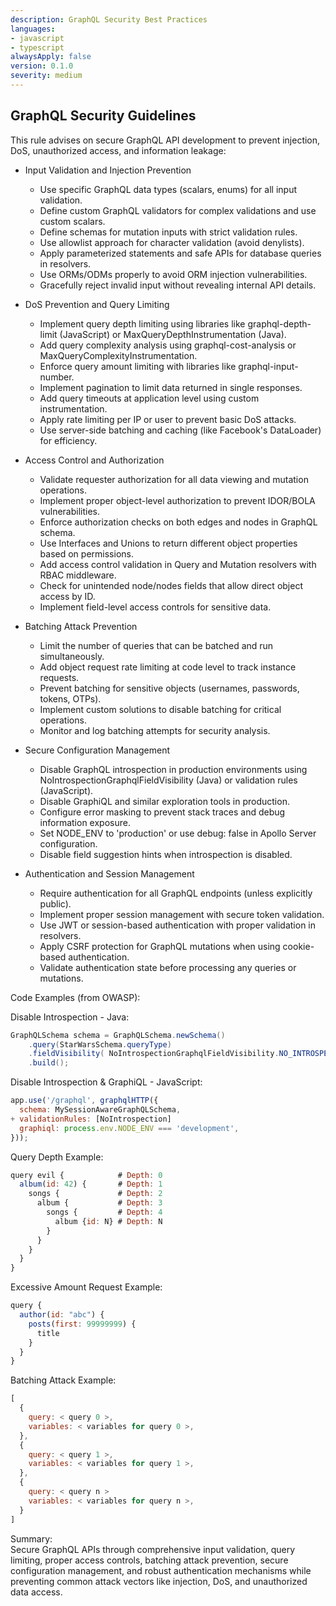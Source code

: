 ```yaml
---
description: GraphQL Security Best Practices
languages:
- javascript
- typescript
alwaysApply: false
version: 0.1.0
severity: medium
---
```


## GraphQL Security Guidelines

This rule advises on secure GraphQL API development to prevent injection, DoS, unauthorized access, and information leakage:

- Input Validation and Injection Prevention
  - Use specific GraphQL data types (scalars, enums) for all input validation.
  - Define custom GraphQL validators for complex validations and use custom scalars.
  - Define schemas for mutation inputs with strict validation rules.
  - Use allowlist approach for character validation (avoid denylists).
  - Apply parameterized statements and safe APIs for database queries in resolvers.
  - Use ORMs/ODMs properly to avoid ORM injection vulnerabilities.
  - Gracefully reject invalid input without revealing internal API details.

- DoS Prevention and Query Limiting
  - Implement query depth limiting using libraries like graphql-depth-limit (JavaScript) or MaxQueryDepthInstrumentation (Java).
  - Add query complexity analysis using graphql-cost-analysis or MaxQueryComplexityInstrumentation.
  - Enforce query amount limiting with libraries like graphql-input-number.
  - Implement pagination to limit data returned in single responses.
  - Add query timeouts at application level using custom instrumentation.
  - Apply rate limiting per IP or user to prevent basic DoS attacks.
  - Use server-side batching and caching (like Facebook's DataLoader) for efficiency.

- Access Control and Authorization
  - Validate requester authorization for all data viewing and mutation operations.
  - Implement proper object-level authorization to prevent IDOR/BOLA vulnerabilities.
  - Enforce authorization checks on both edges and nodes in GraphQL schema.
  - Use Interfaces and Unions to return different object properties based on permissions.
  - Add access control validation in Query and Mutation resolvers with RBAC middleware.
  - Check for unintended node/nodes fields that allow direct object access by ID.
  - Implement field-level access controls for sensitive data.

- Batching Attack Prevention
  - Limit the number of queries that can be batched and run simultaneously.
  - Add object request rate limiting at code level to track instance requests.
  - Prevent batching for sensitive objects (usernames, passwords, tokens, OTPs).
  - Implement custom solutions to disable batching for critical operations.
  - Monitor and log batching attempts for security analysis.

- Secure Configuration Management
  - Disable GraphQL introspection in production environments using NoIntrospectionGraphqlFieldVisibility (Java) or validation rules (JavaScript).
  - Disable GraphiQL and similar exploration tools in production.
  - Configure error masking to prevent stack traces and debug information exposure.
  - Set NODE_ENV to 'production' or use debug: false in Apollo Server configuration.
  - Disable field suggestion hints when introspection is disabled.

- Authentication and Session Management
  - Require authentication for all GraphQL endpoints (unless explicitly public).
  - Implement proper session management with secure token validation.
  - Use JWT or session-based authentication with proper validation in resolvers.
  - Apply CSRF protection for GraphQL mutations when using cookie-based authentication.
  - Validate authentication state before processing any queries or mutations.

Code Examples (from OWASP):

Disable Introspection - Java:
```java
GraphQLSchema schema = GraphQLSchema.newSchema()
    .query(StarWarsSchema.queryType)
    .fieldVisibility( NoIntrospectionGraphqlFieldVisibility.NO_INTROSPECTION_FIELD_VISIBILITY )
    .build();
```

Disable Introspection & GraphiQL - JavaScript:
```javascript
app.use('/graphql', graphqlHTTP({
  schema: MySessionAwareGraphQLSchema,
+ validationRules: [NoIntrospection]
  graphiql: process.env.NODE_ENV === 'development',
}));
```

Query Depth Example:
```javascript
query evil {            # Depth: 0
  album(id: 42) {       # Depth: 1
    songs {             # Depth: 2
      album {           # Depth: 3
        songs {         # Depth: 4
          album {id: N} # Depth: N
        }
      }
    }
  }
}
```

Excessive Amount Request Example:
```javascript
query {
  author(id: "abc") {
    posts(first: 99999999) {
      title
    }
  }
}
```

Batching Attack Example:
```javascript
[
  {
    query: < query 0 >,
    variables: < variables for query 0 >,
  },
  {
    query: < query 1 >,
    variables: < variables for query 1 >,
  },
  {
    query: < query n >
    variables: < variables for query n >,
  }
]
```

Summary:  
Secure GraphQL APIs through comprehensive input validation, query limiting, proper access controls, batching attack prevention, secure configuration management, and robust authentication mechanisms while preventing common attack vectors like injection, DoS, and unauthorized data access.